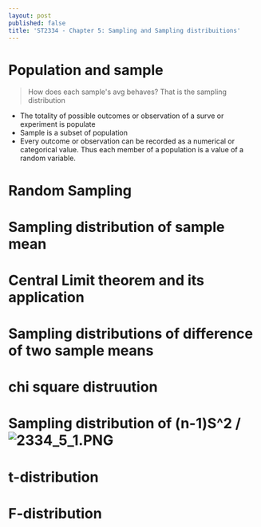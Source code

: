 ```yaml
---
layout: post
published: false
title: 'ST2334 - Chapter 5: Sampling and Sampling distribuitions'
---
```

# Population and sample

> How does each sample's avg behaves?
That is the sampling distribution

- The totality of possible outcomes or observation of a surve or experiment is populate
- Sample is a subset of population
- Every outcome or observation can be recorded as a numerical or categorical value. Thus each member of a population is a value of a random variable.





# Random Sampling
# Sampling distribution of sample mean
# Central Limit theorem and its application
# Sampling distributions of difference of two sample means
# chi square distruution
# Sampling distribution of (n-1)S^2 / ![2334_5_1.PNG]({{site.baseurl}}/img/2334_5_1.PNG)

# t-distribution
# F-distribution
